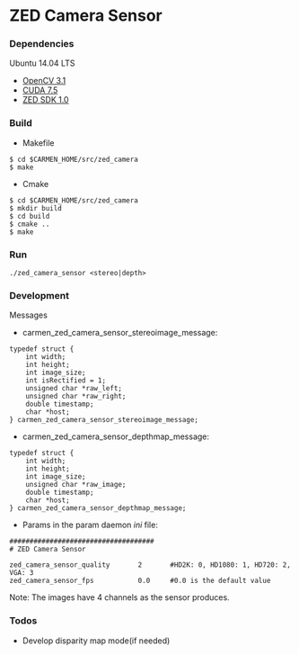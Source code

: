 # ZED Camera Sensor

### Dependencies
Ubuntu 14.04 LTS
* [OpenCV 3.1](https://github.com/opencv/opencv)
* [CUDA 7.5](https://developer.nvidia.com/cuda-downloads)
* [ZED SDK 1.0](https://www.stereolabs.com/download_327af3/ZED_SDK_Linux_x86_64_v1.0.0c.run)

### Build
* Makefile
```
$ cd $CARMEN_HOME/src/zed_camera
$ make
```

* Cmake
```
$ cd $CARMEN_HOME/src/zed_camera
$ mkdir build
$ cd build
$ cmake ..
$ make
```

### Run

```
./zed_camera_sensor <stereo|depth>
```

### Development

Messages
* carmen_zed_camera_sensor_stereoimage_message:
```
typedef struct {
    int width;     
    int height;    
    int image_size;
    int isRectified = 1;
    unsigned char *raw_left;
    unsigned char *raw_right;
    double timestamp;
    char *host;
} carmen_zed_camera_sensor_stereoimage_message;
```
* carmen_zed_camera_sensor_depthmap_message:
```
typedef struct {
    int width;
    int height;
    int image_size;
    unsigned char *raw_image;
    double timestamp;
    char *host;
} carmen_zed_camera_sensor_depthmap_message;
```
* Params in the param daemon _ini_ file:
```
####################################
# ZED Camera Sensor

zed_camera_sensor_quality		2 	    #HD2K: 0, HD1080: 1, HD720: 2, VGA: 3
zed_camera_sensor_fps			0.0	    #0.0 is the default value
```

Note:
The images have 4 channels as the sensor produces.

### Todos
 - Develop disparity map mode(if needed)
